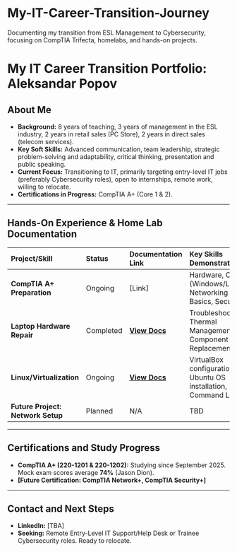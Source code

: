 # My-IT-Career-Transition-Journey
Documenting my transition from ESL Management to Cybersecurity, focusing on CompTIA Trifecta, homelabs, and hands-on projects.

# My IT Career Transition Portfolio: Aleksandar Popov

## About Me
* **Background:** 8 years of teaching, 3 years of management in the ESL industry, 2 years in retail sales (PC Store), 2 years in direct sales (telecom services).
* **Key Soft Skills:** Advanced communication, team leadership, strategic problem-solving and adaptability, critical thinking, presentation and public speaking.
* **Current Focus:** Transitioning to IT, primarily targeting  entry-level IT jobs (preferably Cybersecurity roles), open to internships, remote work, willing to relocate.
* **Certifications in Progress:** CompTIA A+ (Core 1 & 2).

---

## Hands-On Experience & Home Lab Documentation

| Project/Skill | Status | Documentation Link | Key Skills Demonstrated |
| :--- | :--- | :--- | :--- |
| **CompTIA A+ Preparation** | Ongoing | [Link] | Hardware, OS (Windows/Linux), Networking Basics, Security |
| **Laptop Hardware Repair** | Completed | [**View Docs**](Hardware-Repair/README.md) | Troubleshooting, Thermal Management, Component Replacement |
| **Linux/Virtualization** | Ongoing | [**View Docs**](Linux-Virtualization-Lab/README.md) | VirtualBox configuration, Ubuntu OS installation, Command Line |
| **Future Project: Network Setup** | Planned | N/A | TBD |

---

## Certifications and Study Progress
* **CompTIA A+ (220-1201 & 220-1202):** Studying since September 2025. Mock exam scores average **74%** (Jason Dion).
* **[Future Certification: CompTIA Network+, CompTIA Security+]**

---

## Contact and Next Steps
* **LinkedIn:** [TBA]
* **Seeking:** Remote Entry-Level IT Support/Help Desk or Trainee Cybersecurity roles. Ready to relocate.
